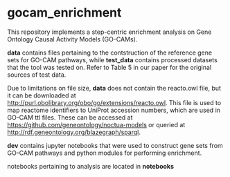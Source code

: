 # gocam_enrichment

This repository implements a step-centric enrichment analysis on Gene Ontology Causal Activity Models (GO-CAMs).

**data** contains files pertaining to the contstruction of the reference gene sets for GO-CAM pathways, while **test_data** contains processed datasets that the tool was tested on. Refer to Table 5 in our paper for the original sources of test data.

Due to limitations on file size, **data** does not contain the reacto.owl file, but it can be downloaded at http://purl.obolibrary.org/obo/go/extensions/reacto.owl. This file is used to map reactome identifiers to UniProt accession numbers, which are used in GO-CAM ttl files. These can be accessed at https://github.com/geneontology/noctua-models or queried at  http://rdf.geneontology.org/blazegraph/sparql.

**dev** contains jupyter notebooks that were used to construct gene sets from GO-CAM pathways and python modules for performing enrichment.

notebooks pertaining to analysis are located in **notebooks**

